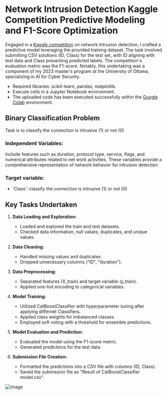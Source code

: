 # **Network Intrusion Detection Kaggle Competition Predictive Modeling and F1-Score Optimization**
Engaged in a [Kaggle competition](https://www.kaggle.com/competitions/elg7186-assignment-2-is-this-an-intrusion/overview) on network intrusion detection, I crafted a predictive model leveraging the provided training dataset. The task involved submitting CSV solutions (ID, Class) for the test set, with ID aligning with test data and Class presenting predicted labels. The competition's evaluation metric was the F1-score. Notably, this undertaking was a component of my 2023 master's program at the University of Ottawa, specializing in AI for Cyber Security.

- Required libraries: scikit-learn, pandas, matplotlib.
- Execute cells in a Jupyter Notebook environment.
- The uploaded code has been executed successfully within the [Google Colab](https://colab.google/) environment.

## Binary Classification Problem
Task is to classify the connection is intrusive (1) or not (0)

### Independent Variables:
  Include features such as duration, protocol type, service, flags, and numerical attributes related to net work activities. These variables provide a comprehensive representation of network behavior for intrusion detection.

### Target variable:
   +	'Class': classify the connection is intrusive (1) or not (0)

## **Key Tasks Undertaken**
1. **Data Loading and Exploration:**
   - Loaded and explored the train and test datasets.
   - Checked data information, null values, duplicates, and unique values.

2. **Data Cleaning:**
   - Handled missing values and duplicates.
   - Dropped unnecessary columns ("ID", "duration").

3. **Data Preprocessing:**
   - Separated features (X_train) and target variable (y_train).
   - Applied one-hot encoding to categorical variables.

4. **Model Training:**
   - Utilized CatBoostClassifier with hyperparameter tuning after applying differnet Classifiers.
   - Applied class weights for imbalanced classes.
   - Employed soft voting with a threshold for ensemble predictions.

5. **Model Evaluation and Prediction:**
   - Evaluated the model using the F1-score metric.
   - Generated predictions for the test data.

6. **Submission File Creation:**
   - Formatted the predictions into a CSV file with columns (ID, Class).
   - Saved the submission file as "Result of CatBoostClassifier model.csv".


![image](https://github.com/RimTouny/Network-Intrusion-Detection-Kaggle-Competition-Predictive-Modeling-and-F1-Score-Optimization/assets/48333870/6e9124a7-2e65-4c56-95c7-52c3f448641e)
